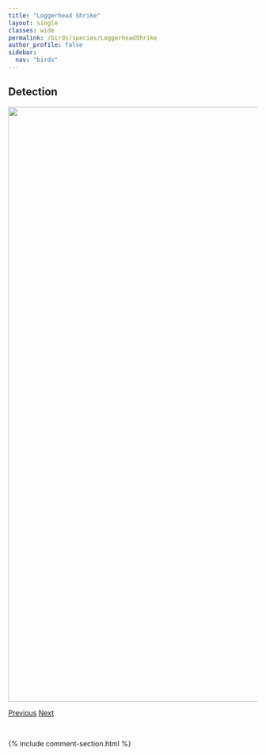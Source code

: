 ```yaml
---
title: "Loggerhead Shrike"
layout: single
classes: wide
permalink: /birds/species/LoggerheadShrike
author_profile: false
sidebar:
  nav: "birds"
---
```


<h2>Detection</h2>

<a href="https://drive.google.com/uc?export=view&id=1nS4fQKwj2g0XVLNY4LQB2f_N2rgA1bee">
<img src="https://drive.google.com/uc?export=view&id=1nS4fQKwj2g0XVLNY4LQB2f_N2rgA1bee" height = "1200" width = "800">
</a>

<a href="/DevelopmentWebsite/birds/species/LincolnsSparrow" class="pagination--pager" title="Lincoln's Sparrow">Previous</a> <a href="/DevelopmentWebsite/birds/species/MarbledGodwit" class="pagination--pager" title="Marbled Godwit">Next</a>

<p>&nbsp;</p>

{% include comment-section.html %}
